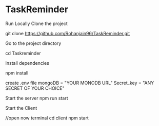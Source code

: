 # TaskReminder
Run Locally
Clone the project

git clone https://github.com/Rohanjain96/TaskReminder.git

Go to the project directory

cd Taskreminder

Install dependencies

npm install

create .env file
mongoDB = "YOUR MONODB URL"
Secret_key = "ANY SECRET OF YOUR CHOICE"

Start the server
npm run start


Start the Client

  //open now terminal
  cd client
  npm start
